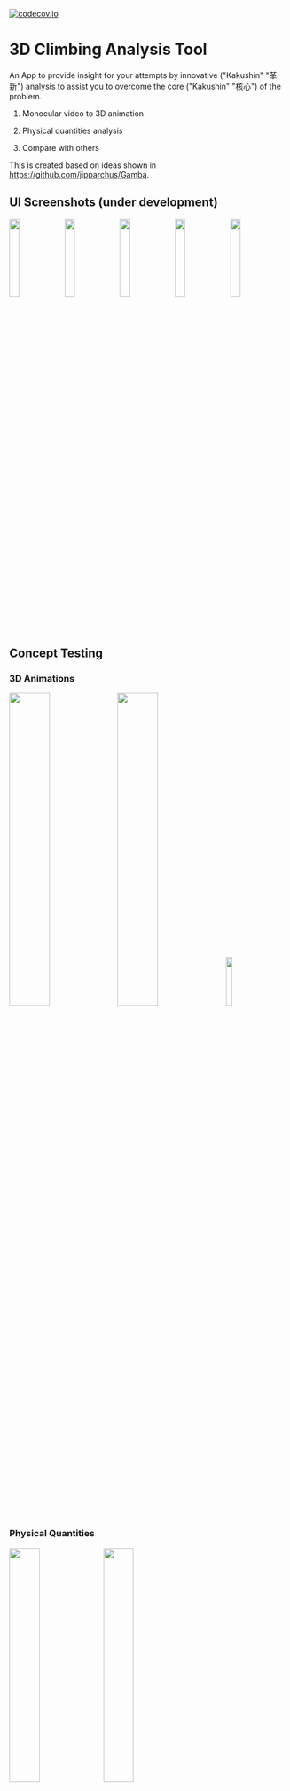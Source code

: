 [![codecov.io](https://codecov.io/github/jipparchus/KAKUSHIN/coverage.svg?branch=main)](https://app.codecov.io/github/jipparchus/KAKUSHIN?branch=main)

# 3D Climbing Analysis Tool

An App to provide insight for your attempts by innovative ("Kakushin" "革新") analysis to assist you to overcome the core ("Kakushin" "核心") of the problem.

1. Monocular video to 3D animation

2. Physical quantities analysis

3. Compare with others


This is created based on ideas shown in https://github.com/jipparchus/Gamba.

## UI Screenshots (under development)

<p>
  <img src="database/README/login.png" width="19%"/>
  <img src="database/README/sidebar.png" width="19%" />
  <img src="database/README/profile.png" width="19%" />
  <img src="database/README/calibration.png" width="19%" />
  <img src="database/README/video.png" width="19%" />
</p>

## Concept Testing

### 3D Animations

<p>
  <img src="database/README/animation_2d_2.gif" width="38%"/>
  <img src="database/README/animation_3d_2.gif" width="38%"/>
  <img src="database/README/original.gif" width="15%"/>
</p>


### Physical Quantities

<p>
  <img src="database/README/com_pos.gif" width="32.9%"/>
  <img src="database/README/com_vel.gif" width="32.9%"/>
  <img src="database/README/com_mtm.gif" width="32.9%"/>
  <img src="database/README/com_imp.gif" width="32.9%"/>
  <img src="database/README/ang_vel.gif" width="32.9%"/>
  <img src="database/README/ang_mtm.gif" width="32.9%"/>
</p>

(Top) body parts coordinates, velocity, linear momentum. (Bottom) impulse, angular velocity, angular momentum.

**Conditions**:
- A 3D mesh model of Moonboard is created using smartphone app (RealityScan)
  <p>
  <img src="database/README/wall_model.gif" width="32.9%"/>
</p>
- Rendering perspective is approximately alighned with that of the video frames
- Contact of hands/feet is recorded manually using the annotation tool in https://github.com/jipparchus/Gamba.


**Future Plan**:
- [ ] Stabilise the human pose through the frames.
- [ ] Multi-threading to speed up analysis and animation creation. (It takes ~15 min now)
- [ ] Visualisation of angular momentum in 3D plots
- [ ] Impremenation of the frontend
- [ ] Analysing the pose coordinates over frames and smooth the moves, exclude non-physical motions.
- [ ] Optimised rendering perspective estimation.
- [ ] Getting rendering perspective to video frame perspective transformation matrix
- [ ] Train an AI model to automate climber-wall contact state detection

  <p>
    <img src="database/README/threejs.gif" width="99%"/>
  </p>

**1. Feature Point Matching**

Aim: Finding pairs of points between the rendered wall image and the video frame. The coordinates $P_{render}$ and $P_{video}$ are both 2D.

<p>
  <img src="database/README/featurepoint_matching.png" width="60%"/>
</p>

**2. Feature Points 3D Coordinates Estimation by 3D Model**

Aim: Finding the 3D coordinates of the feature points $P_{model}$ on the 3D mesh model of the wall.

<p>
  <img src="database/README/featurepoints3D_rendering.png" width="60%"/>
</p>

**3. Feature Points Human Pose 3D Coordinates Projection**

Aim: Finding transformation matrix $T_{wall}$  3D feature points coordinates $P_{model}$ to 2D feature points coordinates $P_{video}$ as $P_{video}=T_{wall} P_{model}$. At the same time, human pose 3D coords to 2D coords transformation matrix is computed as $T_{pose}$.

White points are the projection of $P_{model}$ calculated using $T_{wall}$. The colourful points are the 3D pose coordinates projected on the video frame using $T_{pose}$.

<p>
  <img src="database/README/featurepoints_posekp_projection.png" width="60%"/>
</p>

**4. 3D Plot without Adjustment**

Aim: Check the reliability of the transformation matrices by plotting the $P_{model}$ and 3D human pose in the same 3D cartesian frame. The human pose is transformed as $T_{wall}^{-1} T_{pose} P_{pose}$ to match the coordinate system with that of $P_{model}$.

<p>
  <img src="database/README/wall_pose_wimple_not_calibrated_1.png" width="32%"/>
  <img src="database/README/wall_pose_wimple_not_calibrated_2.png" width="32%"/>
  <img src="database/README/wall_pose_wimple_not_calibrated_3.png" width="32%"/>
</p>

**5. Contact Points Adjustment**

Aim: To adjust the human pose coordinates so that it looks realistic. Using the previously made tool (https://github.com/jipparchus/Gamba), the contact points of the climber are recorded. Poses were re-computed taking minimising ...

1. the differences between the ideal and detected contact points coordinates
2. the differences of projection of the re-computed 3D coordinates from the original video perspective and the 2D pose detected in the video
3. the non-physical situation (i.e. any part of the body should not penetrate the wall)

As a result, I get some better 3D poses, but still there are funny poses.

<p>
  <img src="database/README/wall_pose_wimple_calibrated_1.png" width="32%"/>
  <img src="database/README/wall_pose_wimple_calibrated_2.png" width="32%"/>
  <img src="database/README/wall_pose_wimple_calibrated_3.png" width="32%"/>
</p>


![](database/README/animation_light.gif)
*(https://youtu.be/7uWb7XOdLeM?si=7Y_7BfOQx9DI-j4g)*


**6. Pose Smoothing**

Aim: Smoothing the poses in time to eliminate the wiggling behaviour. After removing the coordinates data whose detection confidence < 20%, the missing data is interpolated linearly. Subcequently, a Savitzky-Golay filter is applied to smooth the coordinates over the time.

<p>
  <img src="database/README/conf.png" width="40%"/>
  <img src="database/README/animation_3d_1.gif" width="29%"/>
  <img src="database/README/animation_3d_2.gif" width="29%"/>
</p>

As a side effect, the consistency of the body part lengths are broken. Need a further adjustment, and I have a few ideas for that...

**7. Physical Quantities**

- Velocity ($\vec{v}$): The first derivative of the displacement.
- Linear Momentum ($\vec{p}$): Mass times velocity of each part of he body.
- Impulse ($\Delta \vec{p}$): Change of the linear momentum. It is also a product of the timestep ($\Delta t$) and the average net force ($\bar{F}$).
- Angular Velocity ($\vec{\omega}$): Speed of rotation around an axis. Computed for left and right thigh, shank, upper & lower arm around the keypoints of the pose connected i.e. waist, knee, shoulder, and elbow.
- Angular Momentum ($\vec{L}$): Computing $I \vec{\omega}$ for each part, where $I$ is the moment of inertia.